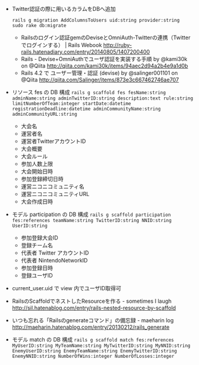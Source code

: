 - Twitter認証の際に用いるカラムをDBへ追加
    ```
    rails g migration AddColumnsToUsers uid:string provider:string
    sudo rake db:migrate
    ```
    - Railsのログイン認証gemのDeviseとOmniAuth-Twitterの連携（Twitterでログインする） | Rails Webook http://ruby-rails.hatenadiary.com/entry/20140805/1407200400
    - Rails - Devise+OmniAuthでユーザ認証を実装する手順 by @kami30k on @Qiita http://qiita.com/kami30k/items/94aec2d94a2b4e9a1d0b
    - Rails 4.2 で ユーザー管理・認証 (devise) by @salinger001101 on @Qiita http://qiita.com/Salinger/items/873e3c667462746ae707

- リソース fes の DB 構成
    `rails g scaffold fes fesName:string adminName:string adminTwitterID:string description:text rule:string limitNumberOfTeam:integer startDate:datetime registrationDeadline:datetime adminCommunityName:string adminCommunityURL:string`
    - 大会名
    - 運営者名
    - 運営者TwitterアカウントID
    - 大会概要
    - 大会ルール
    - 参加人数上限
    - 大会開始日時
    - 参加登録締切日時
    - 運営ニコニコミュニティ名
    - 運営ニコニコミュニティURL
    - 大会作成日時

- モデル participation の DB 構成
`rails g scaffold participation fes:references teamName:string TwitterID:string NNID:string UserID:string`
    - 参加登録大会ID
    - 登録チーム名
    - 代表者 Twitter アカウントID
    - 代表者 NintendoNetworkID
    - 参加登録日時
    - 登録ユーザID

- current_user.uid で view 内でユーザID取得可

- RailsのScaffoldでネストしたResourceを作る - sometimes I laugh http://sil.hatenablog.com/entry/rails-nested-resource-by-scaffold
- いつも忘れる「Railsのgenerateコマンド」の備忘録 - maeharin log http://maeharin.hatenablog.com/entry/20130212/rails_generate

- モデル match の DB 構成
`rails g scaffold match fes:references MyUserID:string MyTeamName:string MyTwitterID:string MyNNID:string EnemyUserID:string EnemyTeamName:string EnemyTwitterID:string EnemyNNID:string NumberOfWins:integer NumberOfLosses:integer`
